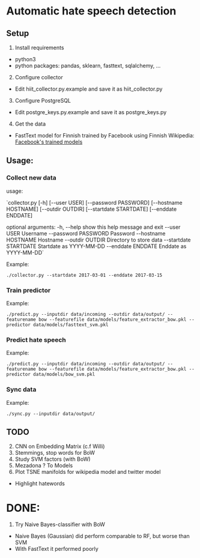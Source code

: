#  Automatic hate speech detection

## Setup
1. Install requirements
  - python3
  - python packages: pandas, sklearn, fasttext, sqlalchemy, ...
2. Configure collector
  - Edit hiit_collector.py.example and save it as hiit_collector.py
3. Configure PostgreSQL
  - Edit postgre_keys.py.example and save it as postgre_keys.py
4. Get the data
  - FastText model for Finnish trained by Facebook using Finnish Wikipedia:
  [Facebook's trained models](https://github.com/facebookresearch/fastText/blob/master/pretrained-vectors.md)

## Usage:
### Collect new data
usage:

`collector.py [-h] [--user USER] [--password PASSWORD]
                    [--hostname HOSTNAME] [--outdir OUTDIR]
                    [--startdate STARTDATE] [--enddate ENDDATE]

optional arguments:
  -h, --help            show this help message and exit
  --user USER           Username
  --password PASSWORD   Password
  --hostname HOSTNAME   Hostname
  --outdir OUTDIR       Directory to store data
  --startdate STARTDATE
                        Startdate as YYYY-MM-DD
  --enddate ENDDATE     Enddate as YYYY-MM-DD`

Example:

`./collector.py --startdate 2017-03-01 --enddate 2017-03-15`

### Train predictor

Example:

`./predict.py --inputdir data/incoming --outdir data/output/ --featurename bow --featurefile data/models/feature_extractor_bow.pkl --predictor data/models/fasttext_svm.pkl`

### Predict hate speech

Example:

`./predict.py --inputdir data/incoming --outdir data/output/ --featurename bow --featurefile data/models/feature_extractor_bow.pkl --predictor data/models/bow_svm.pkl`

### Sync data
Example:

`./sync.py --inputdir data/output/`

## TODO
2. CNN on Embedding Matrix (c.f Willi)
3. Stemmings, stop words for BoW
4. Study SVM factors (with BoW)
5. Mezadona ? To Models
6. Plot TSNE manifolds for wikipedia model and twitter model
  - Highlight hatewords

# DONE:
1. Try Naive Bayes-classifier with BoW
  - Naive Bayes (Gaussian) did perform comparable to RF, but worse than SVM
  - With FastText it performed poorly
